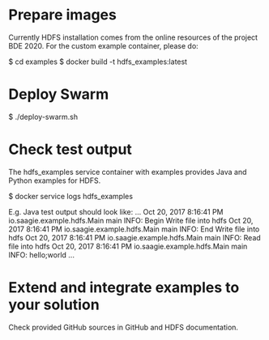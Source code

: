 # Prepare images

Currently HDFS installation comes from the online resources of the project BDE 2020.
For the custom example container, please do:

$ cd examples
$ docker build -t hdfs_examples:latest

# Deploy Swarm

$ ./deploy-swarm.sh

# Check test output

The hdfs_examples service container with examples provides Java and Python examples for HDFS.

$ docker service logs hdfs_examples

E.g. Java test output should look like:
...
Oct 20, 2017 8:16:41 PM io.saagie.example.hdfs.Main main
INFO: Begin Write file into hdfs
Oct 20, 2017 8:16:41 PM io.saagie.example.hdfs.Main main
INFO: End Write file into hdfs
Oct 20, 2017 8:16:41 PM io.saagie.example.hdfs.Main main
INFO: Read file into hdfs
Oct 20, 2017 8:16:41 PM io.saagie.example.hdfs.Main main
INFO: hello;world
...


# Extend and integrate examples to your solution

Check provided GitHub sources in GitHub and HDFS documentation.